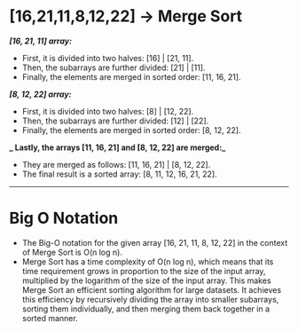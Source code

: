 # [16,21,11,8,12,22] -> Merge Sort

**_[16, 21, 11] array:_**

- First, it is divided into two halves: [16] | [21, 11].
- Then, the subarrays are further divided: [21] | [11].
- Finally, the elements are merged in sorted order: [11, 16, 21].


**_[8, 12, 22] array:_**

- First, it is divided into two halves: [8] | [12, 22].
- Then, the subarrays are further divided: [12] | [22].
- Finally, the elements are merged in sorted order: [8, 12, 22].

**_ Lastly, the arrays [11, 16, 21] and [8, 12, 22] are merged:_**

- They are merged as follows: [11, 16, 21] | [8, 12, 22].
- The final result is a sorted array: [8, 11, 12, 16, 21, 22].

---
# Big O Notation

- The Big-O notation for the given array [16, 21, 11, 8, 12, 22] in the context of Merge Sort is O(n log n).
- Merge Sort has a time complexity of O(n log n), which means that its time requirement grows in proportion to the size of the input array, multiplied by the logarithm of the size of the input array. This makes Merge Sort an efficient sorting algorithm for large datasets. It achieves this efficiency by recursively dividing the array into smaller subarrays, sorting them individually, and then merging them back together in a sorted manner.

